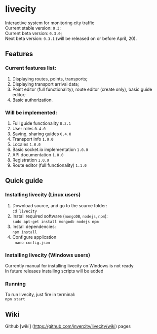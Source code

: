 # livecity  
Interactive system for monitoring city traffic  
Current stable version: ```0.3```;  
Current beta version: ```0.3.0```;  
Next beta version: ```0.3.1``` (will be released on or before April, 20).

## Features
### Current features list:
1. Displaying routes, points, transports;
2. Displaying transport arrival data;
3. Point editor (full functionality), route editor (create only), basic guide editor;
4. Basic authorization.

### Will be implemented:
1. Full guide functionality ```0.3.1```
2. User roles ```0.4.0```
3. Saving, sharing guides ```0.4.0```
4. Transport info ```1.0.0```
5. Locales ```1.0.0```
6. Basic socket.io implementation ```1.0.0```
8. API documentation ```1.0.0```
9. Registration ```1.0.0```
10. Route editor (full functionality) ```1.1.0```

## Quick guide
### Installing livecity (Linux users)

1. Download source, and go to the source folder:  
```cd livecity```
2. Install required software (```mongoDB```, ```nodejs```, ```npm```):  
```sudo apt-get install mongodb nodejs npm```
3. Install dependencies:  
```npm install```
4. Configure application  
``` nano config.json```

### Installing livecity (Windows users)

Currently manual for installing livecity on Windows is not ready  
In future releases installing scripts will be added

### Running

To run livecity, just fire in terminal:  
```npm start```  

## Wiki

Github [wiki] (https://github.com/invercity/livecity/wiki) pages





